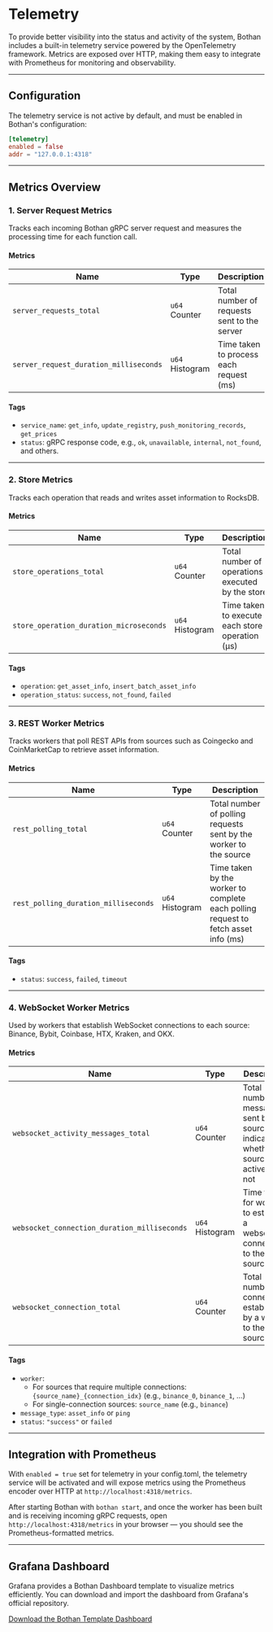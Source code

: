 # Telemetry

To provide better visibility into the status and activity of the system, Bothan includes a built-in telemetry service powered by the OpenTelemetry framework. Metrics are exposed over HTTP, making them easy to integrate with Prometheus for monitoring and observability.

---
## Configuration
The telemetry service is not active by default, and must be enabled in Bothan's configuration:

```toml
[telemetry]
enabled = false
addr = "127.0.0.1:4318"
```
---

## Metrics Overview

### 1. Server Request Metrics

Tracks each incoming Bothan gRPC server request and measures the processing time for each function call.

#### Metrics
| Name                                 | Type      | Description                                      |
|--------------------------------------|-----------|--------------------------------------------------|
| `server_requests_total`                    | `u64` Counter   | Total number of requests sent to the server           |
| `server_request_duration_milliseconds` | `u64` Histogram | Time taken to process each request (ms)     |

#### Tags
- `service_name`: `get_info`, `update_registry`, `push_monitoring_records`, `get_prices`
- `status`: gRPC response code, e.g., `ok`, `unavailable`, `internal`, `not_found`, and others.



---

### 2. Store Metrics

Tracks each operation that reads and writes asset information to RocksDB.

#### Metrics
| Name                              | Type      | Description                                                           |
|-----------------------------------|-----------|-----------------------------------------------------------------------|
| `store_operations_total`                    | `u64` Counter   | Total number of operations executed by the store
| `store_operation_duration_microseconds` | `u64` Histogram | Time taken to execute each store operation (μs)                    |

#### Tags
- `operation`: `get_asset_info`, `insert_batch_asset_info`
- `operation_status`: `success`, `not_found`, `failed`
---

### 3. REST Worker Metrics
Tracks workers that poll REST APIs from sources such as Coingecko and CoinMarketCap to retrieve asset information.

#### Metrics
| Name                              | Type      | Description                                                           |
|-----------------------------------|-----------|-----------------------------------------------------------------------|
| `rest_polling_total`                    | `u64` Counter   | Total number of polling requests sent by the worker to the source
| `rest_polling_duration_milliseconds` | `u64` Histogram | Time taken by the worker to complete each polling request to fetch asset info (ms)                    |

#### Tags
- `status`: `success`, `failed`, `timeout`
---

### 4. WebSocket Worker Metrics

Used by workers that establish WebSocket connections to each source: Binance, Bybit, Coinbase, HTX, Kraken, and OKX.

#### Metrics
| Name                                     | Type      | Description                                                                |
|------------------------------------------|-----------|----------------------------------------------------------------------------|
| `websocket_activity_messages_total`            | `u64` Counter   | Total number of messages sent by the source to indicate whether the source is active or not  |
| `websocket_connection_duration_milliseconds` | `u64` Histogram | Time taken for worker to establish a websocket connection to the source (ms)                              |
| `websocket_connection_total`                  | `u64` Counter   | Total number of connections established by a worker to the source                              |

#### Tags
- `worker`: 
   - For sources that require multiple connections: `{source_name}_{connection_idx}` (e.g., `binance_0`, `binance_1`, ...)
   - For single-connection sources: `source_name` (e.g., `binance`)
- `message_type`: `asset_info` or `ping`
- `status`: `"success"` or `failed`

---
## Integration with Prometheus
With `enabled = true` set for telemetry in your config.toml, the telemetry service will be activated and will expose metrics using the Prometheus encoder over HTTP at `http://localhost:4318/metrics`.

After starting Bothan with `bothan start`, and once the worker has been built and is receiving incoming gRPC requests, open `http://localhost:4318/metrics` in your browser — you should see the Prometheus-formatted metrics.

---
## Grafana Dashboard
Grafana provides a Bothan Dashboard template to visualize metrics efficiently. You can download and import the dashboard from Grafana's official repository.

[Download the Bothan Template Dashboard](https://grafana.com/grafana/dashboards/23176-bothan/)
